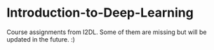 # Introduction-to-Deep-Learning
Course assignments from I2DL. Some of them are missing but will be updated in the future. :)
